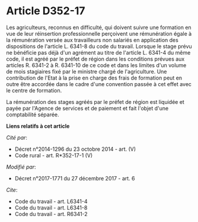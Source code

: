 # Article D352-17

Les agriculteurs, reconnus en difficulté, qui doivent suivre une formation en vue de leur réinsertion professionnelle
perçoivent une rémunération égale à la rémunération versée aux travailleurs non salariés en application des dispositions de
l'article L. 6341-8 du code du travail. Lorsque le stage prévu ne bénéficie pas déjà d'un agrément au titre de l'article L.
6341-4 du même code, il est agréé par le préfet de région dans les conditions prévues aux articles R. 6341-2 à R. 6341-10 de
ce code et dans les limites d'un volume de mois stagiaires fixé par le ministre chargé de l'agriculture. Une contribution de
l'Etat à la prise en charge des frais de formation peut en outre être accordée dans le cadre d'une convention passée à cet
effet avec le centre de formation. 

La rémunération des stages agréés par le préfet de région est liquidée et payée par l'Agence de services et de paiement et
fait l'objet d'une comptabilité séparée.

**Liens relatifs à cet article**

_Cité par_:

  - Décret n°2014-1296 du 23 octobre 2014 - art. (V)
  - Code rural - art. R*352-17-1 (V)

_Modifié par_:

  - Décret n°2017-1771 du 27 décembre 2017 - art. 6

_Cite_:

  - Code du travail - art. L6341-4
  - Code du travail - art. L6341-8
  - Code du travail - art. R6341-2
